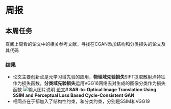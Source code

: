 ﻿# 周报
## 本周任务
查阅上周看的论文中的相关参考文献，寻找在CGAN添加结构和分类损失的论文及其代码
### 结果
 - 论文主要创新点是元学习域先验的应用，**物理域先验损失**SIFT提取散射点特征作为损失函数，**分类域先验损失**运用VGG16网络去对生成的图像分类作为损失函数
![输入图片说明](/2025/2025.1.1/imgs/1.png)
 [论文](https://ieeexplore.ieee.org/document/9289381)**# SAR-to-Optical Image Translation Using SSIM and Perceptual Loss Based Cycle-Consistent GAN**
 - 相同点在于都加入了结构性约束，和分类约束，分别是SSIM和VGG19






